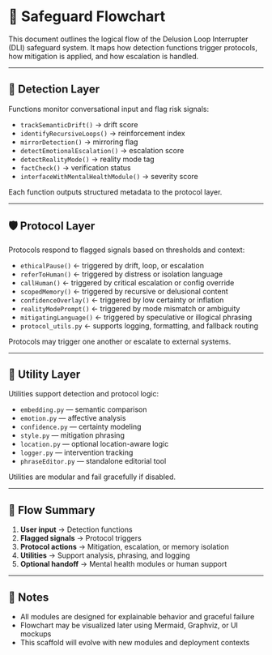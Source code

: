<!-- Drafted collaboratively with Copilot -->

# 🧩 Safeguard Flowchart

This document outlines the logical flow of the Delusion Loop Interrupter (DLI) safeguard system. It maps how detection functions trigger protocols, how mitigation is applied, and how escalation is handled.

---

## 🧠 Detection Layer

Functions monitor conversational input and flag risk signals:

- `trackSemanticDrift()` → drift score  
- `identifyRecursiveLoops()` → reinforcement index  
- `mirrorDetection()` → mirroring flag  
- `detectEmotionalEscalation()` → escalation score  
- `detectRealityMode()` → reality mode tag  
- `factCheck()` → verification status  
- `interfaceWithMentalHealthModule()` → severity score

Each function outputs structured metadata to the protocol layer.

---

## 🛡️ Protocol Layer

Protocols respond to flagged signals based on thresholds and context:

- `ethicalPause()` ← triggered by drift, loop, or escalation  
- `referToHuman()` ← triggered by distress or isolation language  
- `callHuman()` ← triggered by critical escalation or config override  
- `scopedMemory()` ← triggered by recursive or delusional content  
- `confidenceOverlay()` ← triggered by low certainty or inflation  
- `realityModePrompt()` ← triggered by mode mismatch or ambiguity  
- `mitigatingLanguage()` ← triggered by speculative or illogical phrasing  
- `protocol_utils.py` ← supports logging, formatting, and fallback routing

Protocols may trigger one another or escalate to external systems.

---

## 🧰 Utility Layer

Utilities support detection and protocol logic:

- `embedding.py` — semantic comparison  
- `emotion.py` — affective analysis  
- `confidence.py` — certainty modeling  
- `style.py` — mitigation phrasing  
- `location.py` — optional location-aware logic  
- `logger.py` — intervention tracking  
- `phraseEditor.py` — standalone editorial tool

Utilities are modular and fail gracefully if disabled.

---

## 🔁 Flow Summary

1. **User input** → Detection functions  
2. **Flagged signals** → Protocol triggers  
3. **Protocol actions** → Mitigation, escalation, or memory isolation  
4. **Utilities** → Support analysis, phrasing, and logging  
5. **Optional handoff** → Mental health modules or human support

---

## 📌 Notes

- All modules are designed for explainable behavior and graceful failure  
- Flowchart may be visualized later using Mermaid, Graphviz, or UI mockups  
- This scaffold will evolve with new modules and deployment contexts
